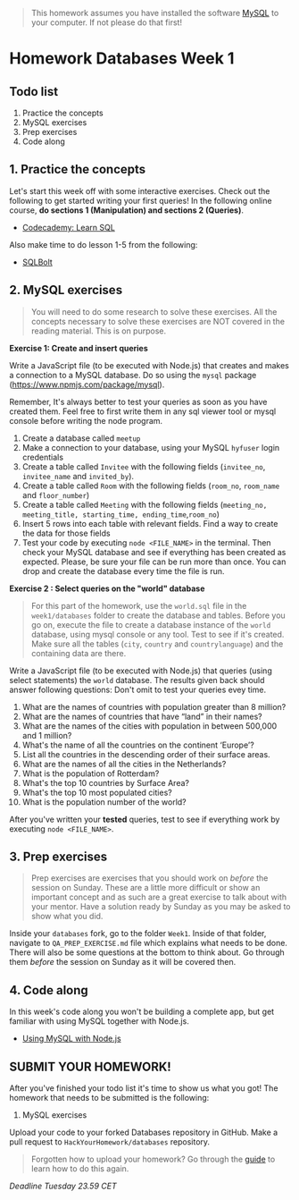 > This homework assumes you have installed the software [MySQL](https://dev.mysql.com/downloads/installer/) to your computer. If not please do that first!

# Homework Databases Week 1

## **Todo list**

1. Practice the concepts
2. MySQL exercises
3. Prep exercises
4. Code along

## 1. **Practice the concepts**

Let's start this week off with some interactive exercises. Check out the following to get started writing your first queries! In the following online course, **do sections 1 (Manipulation) and sections 2 (Queries)**.

- [Codecademy: Learn SQL](https://www.codecademy.com/learn/learn-sql)

Also make time to do lesson 1-5 from the following:

- [SQLBolt](https://sqlbolt.com/lesson/select_queries_introduction)

## 2. **MySQL exercises**

> You will need to do some research to solve these exercises. All the concepts necessary to solve
> these exercises are NOT covered in the reading material. This is on purpose.

**Exercise 1: Create and insert queries**

Write a JavaScript file (to be executed with Node.js) that creates and makes a connection to a MySQL database. Do so using the `mysql` package (https://www.npmjs.com/package/mysql).

Remember, It's always better to test your queries as soon as you have created them. Feel free to first write them in any sql viewer tool or mysql console before writing the node program.

1. Create a database called `meetup`
2. Make a connection to your database, using your MySQL `hyfuser` login credentials
3. Create a table called `Invitee` with the following fields (`invitee_no`, `invitee_name` and `invited_by`).
4. Create a table called `Room` with the following fields (`room_no`, `room_name` and `floor_number`)
5. Create a table called `Meeting` with the following fields (`meeting_no, meeting_title, starting_time, ending_time`,`room_no`)
6. Insert 5 rows into each table with relevant fields. Find a way to create the data for those fields
7. Test your code by executing `node <FILE_NAME>` in the terminal. Then check your MySQL database and see if everything has been created as expected. Please, be sure your file can be run more than once. You can drop and create the database every time the file is run.

**Exercise 2 : Select queries on the "world" database**

> For this part of the homework, use the `world.sql` file in the `week1/databases` folder to create the database and tables. Before you go on, execute the file to create a database instance of the `world` database, using mysql console or any tool. Test to see if it's created. Make sure all the tables (`city`, `country` and `countrylanguage`) and the containing data are there.

Write a JavaScript file (to be executed with Node.js) that queries (using select statements) the `world` database. The results given back should answer following questions:
Don't omit to test your queries evey time.

1. What are the names of countries with population greater than 8 million?
2. What are the names of countries that have “land” in their names?
3. What are the names of the cities with population in between 500,000 and 1 million?
4. What's the name of all the countries on the continent ‘Europe’?
5. List all the countries in the descending order of their surface areas.
6. What are the names of all the cities in the Netherlands?
7. What is the population of Rotterdam?
8. What's the top 10 countries by Surface Area?
9. What's the top 10 most populated cities?
10. What is the population number of the world?

After you've written your **tested** queries, test to see if everything work by executing `node <FILE_NAME>`.

## 3. **Prep exercises**

> Prep exercises are exercises that you should work on _before_ the session on Sunday. These are a little more difficult or show an important concept and as such are a great exercise to talk about with your mentor. Have a solution ready by Sunday as you may be asked to show what you did.

Inside your `databases` fork, go to the folder `Week1`. Inside of that folder, navigate to `QA_PREP_EXERCISE.md` file which explains what needs to be done. There will also be some questions at the bottom to think about. Go through them _before_ the session on Sunday as it will be covered then.

## 4. **Code along**

In this week's code along you won't be building a complete app, but get familiar with using MySQL together with Node.js.

- [Using MySQL with Node.js](https://www.youtube.com/watch?v=EN6Dx22cPRI)

## **SUBMIT YOUR HOMEWORK!**

After you've finished your todo list it's time to show us what you got! The homework that needs to be submitted is the following:

1. MySQL exercises

Upload your code to your forked Databases repository in GitHub. Make a pull request to `HackYourHomework/databases` repository.

> Forgotten how to upload your homework? Go through the [guide](../hand-in-homework-guide.md) to learn how to do this again.

_Deadline Tuesday 23.59 CET_

